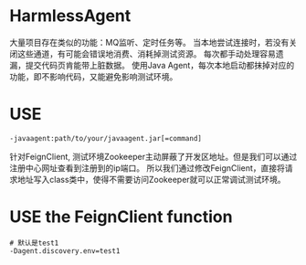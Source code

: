 # HarmlessAgent
大量项目存在类似的功能：MQ监听、定时任务等。
当本地尝试连接时，若没有关闭这些通道，有可能会错误地消费、消耗掉测试资源。
每次都手动处理容易遗漏，提交代码页肯能带上脏数据。
使用Java Agent，每次本地启动都抹掉对应的功能，即不影响代码，又能避免影响测试环境。

# USE
```
-javaagent:path/to/your/javaagent.jar[=command]
```

针对FeignClient, 测试环境Zookeeper主动屏蔽了开发区地址。但是我们可以通过注册中心网址查看到注册到的ip端口。
所以我们通过修改FeignClient，直接将请求地址写入class类中，使得不需要访问Zookeeper就可以正常调试测试环境。

# USE the FeignClient function
```
# 默认是test1
-Dagent.discovery.env=test1
```